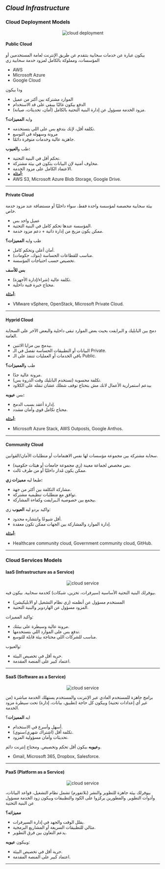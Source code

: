 ## ***Cloud Infrastructure***
### **Cloud Deployment Models**

<p align ="center">
    <img src= "../network_security/photo/cloud_deployment_model.svg" alt = "cloud deployment"
</p>

#### Public Cloud 

بيكون عبارة عن خدمات سحابية بتتقدم عن طريق الإنترنت لعامة المستخدمين أو المؤسسات، ومملوكة بالكامل لمزود خدمة سحابية زي 
- AWS
- Microsoft Azure
- Google Cloud

ودا بيكون
    
- الموارد مشتركة بين أكتر من عميل
- الدفع بيكون غالبًا بيبقى على قد الاستخدام
- مزود الخدمة مسؤول عن إدارة البنية التحتية بالكامل (أمان، تحديثات، صيانة).
    
وايه **المميزات؟**

- تكلفة أقل، لإنك بتدفع بس على اللي بتستخدمه.
- مرونة وسهولة في التوسع
- جاهزية عالية وخدمات متوفرة دائمًا.

طب و**العيوب:**
    
- تحكم أقل في البنية التحتية.
- مخاوف أمنية لإن البيانات بتكون في بيئة مشتركة.
- الاعتماد الكامل على مزود الخدمة.    
- **أمثلة:**
- AWS S3, Microsoft Azure Blob Storage, Google Drive.

----
#### Private Cloud

بيئة سحابية مخصصة لمؤسسة واحدة فقط، سواء داخليًا أو مستضافة عند مزود خدمة خاص.

- عميل واحد بس
- المؤسسة عندها تحكم كامل في البنية التحتية.     
- ممكن يكون مزيج من إدارة ذاتية + دعم مزود خدمة.
        
طب وايه **المميزات؟**

- أمان أعلى وتحكم كامل.
- مناسب للقطاعات الحساسة (بنوك، حكومات).
- تخصيص حسب احتياجات المؤسسة.

**بس للأسف**

- تكلفة عالية (شراء/إدارة الأجهزة).
- محتاج خبرة فنية داخلية.

**أمثلة:**
- VMware vSphere, OpenStack, Microsoft Private Cloud.

---
#### Hyprid Cloud

 دمج بين البابليك و البرايفت بحيث بعض الموارد تبقى داخلية والبعض الآخر على السحابة العامة.
    
- بيدمج بين مزايا الاثنين.
- البيانات أو التطبيقات الحساسة تفضل في الـ Private.
- باقي الخدمات أو العمليات تتنفذ على الـ Public.
        
 طب و**المميزات؟**
    
- مرونة عالية جدًا.
- تكلفة محسوبة (تستخدم البابليك وقت الذروة بس).
- بيدعم استمرارية الأعمال لانك مش بتحتاج توقف شغلك عشان تنقله على الكلاود
      
بس **عيوبه:**   
- إدارة أعقد بسبب الدمج.
- محتاج تكامل قوي وأمان مشدد.   

 **أمثلة:**
- Microsoft Azure Stack, AWS Outposts, Google Anthos.

---
#### Community Cloud

سحابة مشتركة بين مجموعة مؤسسات لها نفس الاهتمامات أو متطلبات الأمان/القوانين.
    
-  بس مخصص لجماعة معينة (زي مجموعة جامعات أو هيئات حكومية).
- ممكن يكون مُدار داخليًا أو من طرف ثالث.

طبعا ليه **مميزات زي:**
    
- مشاركة التكلفة بين أكثر من جهة.	
- توافق مع متطلبات تنظيمية مشتركة.
- بيجمع بين خصوصية الـبرايفت وكفاءة المشاركة.
        
واكيد بردو ليه **العيوب** زي:
    
- أقل شيوعًا وانتشاره محدود.
- إدارة الموارد والمشاركة بين الجهات ممكن تكون معقدة.
        
 **أمثلة:**
  - Healthcare community cloud, Government community cloud, GitHub.

---
### **Cloud Services Models**
#### IaaS (Infrastructure as a Service)

<p align ="center">
    <img src= "../network_security/photo/iaas.svg" alt = "cloud service"
</p>

 بيوفرلك البنية التحتية الأساسية (سيرفرات، تخزين، شبكات) كخدمة سحابية.
 بيكون فيه.
 - المستخدم مسؤول عن أنظمته (زي نظام التشغيل او الابليكيشن)
- المزود مسؤول عن الهاردوير والبنية التحتية.

واكيد المميزات:
- مرونة عالية وسيطرة على بيئتك.
- تدفع بس على الموارد اللي بتستخدمها.
- مناسب للشركات اللي محتاجة بيئة قابلة للتوسع.

والعيوب:
- حرية أقل في تخصيص البيئة.
- اعتماد كبير على المنصة المقدمة.
---
#### SaaS (Software as a Service)

<p align ="center">
    <img src= "../network_security/photo/saas.svg" alt = "cloud service"
</p>

برامج جاهزة للمستخدم العادي عبر الإنترنت والمستخدم يستهلك الخدمة مباشرة (من غير أي إعدادات تحتية)
وبيكون كل حاجة (تطبيق، بيانات، إدارة) تحت سيطرة مزود الخدمة.

ايه **المميزات**؟

- أسهل وأسرع في الاستخدام.
- تكلفة أقل (اشتراك شهري/سنوي).
- تحديثات وأمان مسؤولية المزود.

و**عيوبه** بيكون أقل تحكم وتخصيص. ومحتاج إنترنت دائم.

- Gmail, Microsoft 365, Dropbox, Salesforce.

---
#### PaaS (Platform as a Service)
<p align ="center">
    <img src= "../network_security/photo/paas.svg" alt = "cloud service"
</p>


بيوفرلك بيئة جاهزة للتطوير والنشر (بلاتفورم) تشمل نظام التشغيل، قواعد البيانات، وأدوات التطوير.
والمطورين يركزوا على الكود والتطبيقات وبيكون زود الخدمة مسؤول عن البنية التحتية 

**مميزاته؟**

 - يقلل الوقت والجهد في إدارة السيرفرات.    
- مثالي للتطبيقات السريعة أو المشاريع البرمجية.
- يدعم التعاون بين فرق التطوير.

وبيكون **عيوبه**:

- حرية أقل في تخصيص البيئة.
- اعتماد كبير على المنصة المقدمة.

---
